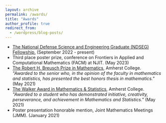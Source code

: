 ```yaml
---
layout: archive
permalink: /awards/
title: "Awards"
author_profile: true
redirect_from:
  - /wordpress/blog-posts/
---
```


* [The National Defense Science and Engineering Graduate (NDSEG) Fellowship.](https://ndseg.sysplus.com/)   (September 2022 - present)
* Third place poster prize, conference on Frontiers in Applied and Computational Mathematics (FACM) at NJIT. (May 2023) 
* [The Robert H. Breusch Prize in Mathematics](https://www.amherst.edu/academiclife/departments/mathematics-statistics/about-the-department/prizes_and_awards#breusch), Amherst College.   *"Awarded to the senior who, in the opinion of the faculty in mathematics and statistics, has presented the best honors thesis in mathematics."* (May 2021)
* [The Walker Award in Mathematics & Statistics](https://www.amherst.edu/academiclife/departments/mathematics-statistics/about-the-department/prizes_and_awards#walkeraward), Amherst College. *"Awarded to a student who has demonstrated initiative, creativity, perseverance, and achievement in Mathematics and Statistics."* (May 2021)
* Poster presentation honorable mention, Joint Mathematics Meetings (JMM). (January 2021)
